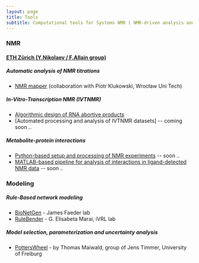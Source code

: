 ```yaml
---
layout: page
title: Tools
subtitle: Computational tools for Systems NMR ( NMR-driven analysis and modeling of networks )
---
```


### NMR

#### [ETH Zürich (Y.Nikolaev / F.Allain group)](http://www.allainlab.ethz.ch/people/person-detail.html?persid=125247)

##### Automatic analysis of NMR titrations
- [NMR mapper](http://sitemapper.nmrhub.eu) (collaboration with Piotr Klukowski, Wrocław Uni Tech)

##### In-Vitro-Transcription NMR (IVTNMR)
- [Algorithmic design of RNA abortive products](https://github.com/systemsnmr/ivtnmr/tree/master/aborts_design)
- [Automated processing and analysis of IVTNMR datasets] -- coming soon ..

##### Metabolite-protein interactions
- [Python-based setup and processing of NMR experiments](https://github.com/systemsnmr/metabolite-interactions) -- soon ..
- [MATLAB-based pipeline for analysis of interactions in ligand-detected NMR data](https://github.com/systemsnmr/metabolite-interactions) -- soon ..


### Modeling

##### Rule-Based network modeling
- [BioNetGen](https://www.csb.pitt.edu/Faculty/Faeder/?page_id=409) - James Faeder lab
- [RuleBender](http://visualizlab.org/rulebender) - G. Elisabeta Marai, iVRL lab

##### Model selection, parameterization and uncertainty analysis
- [PottersWheel](https://potterswheel.de) - by Thomas Maiwald, group of Jens Timmer, University of Freiburg